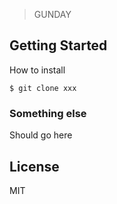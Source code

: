 > GUNDAY

## Getting Started

How to install

```
$ git clone xxx
```

### Something else

Should go here

## License

MIT
